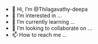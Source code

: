 - 👋 Hi, I’m @Thilagavathy-deepa
- 👀 I’m interested in ...
- 🌱 I’m currently learning ...
- 💞️ I’m looking to collaborate on ...
- 📫 How to reach me ...

<!---
Thilagavathy-deepa/Thilagavathy-deepa is a ✨ special ✨ repository because its `README.md` (this file) appears on your GitHub profile.
You can click the Preview link to take a look at your changes.
--->
